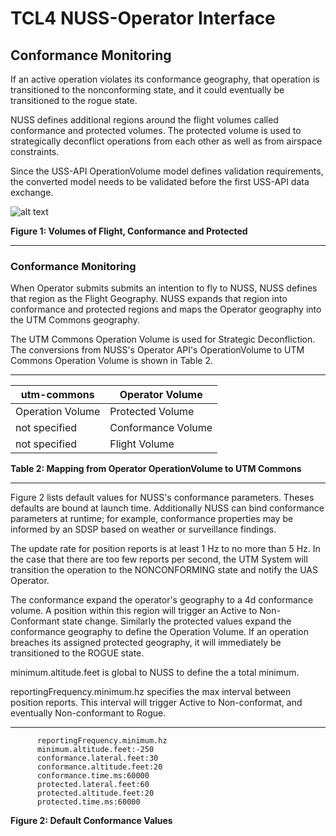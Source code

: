 # TCL4 NUSS-Operator Interface


## Conformance Monitoring
If an active operation violates its conformance geography, that operation is transitioned to the nonconforming state, and it could eventually be transitioned to
the rogue state.

NUSS defines additional regions around the flight volumes called conformance and protected volumes. The protected volume is used to strategically deconflict operations from each other as well as from airspace constraints.

Since the USS-API OperationVolume model defines validation requirements, the converted model needs to be validated before the first USS-API data exchange.

![alt text](https://raw.githubusercontent.com/nasa/utm-apis/v4-draft/nuss-operator-api/images/opVol-tcl4.png  "geometries")

**Figure 1: Volumes of Flight, Conformance and Protected**

---


### Conformance Monitoring

When Operator submits submits an intention to fly to NUSS, NUSS defines that region as the Flight Geography.  NUSS expands that region into conformance and protected regions and maps the Operator geography into the UTM Commons geography.

The UTM Commons Operation Volume is used for Strategic Deconfliction.  The conversions from NUSS's Operator API's OperationVolume to UTM Commons Operation Volume is shown in Table 2.

---
utm-commons | Operator Volume
------------ | -------------
Operation Volume   | Protected Volume
not specified   | Conformance Volume
not specified   | Flight Volume
**Table 2: Mapping from Operator OperationVolume to UTM Commons**

---

Figure 2 lists default values for NUSS's conformance parameters. Theses defaults are bound at launch time. Additionally NUSS can bind conformance parameters at runtime; for example, conformance properties may be informed by an SDSP based on weather or surveillance findings.

The update rate for position reports is at least 1 Hz to no more than 5 Hz. In the case that there are too few reports per second, the UTM System will transition the operation to the NONCONFORMING state and notify the UAS Operator.

The conformance expand the operator's geography to a 4d conformance volume.  A position within this region will trigger an Active to Non-Conformant state change. Similarly the protected values expand the conformance geography to define the Operation Volume. If an operation breaches its assigned protected geography, it will immediately be transitioned to the ROGUE state.

minimum.altitude.feet is global to NUSS to define the a total minimum.

reportingFrequency.minimum.hz specifies the max interval between position reports. This interval will trigger Active to Non-conformat, and eventually Non-conformant to Rogue.

---


          reportingFrequency.minimum.hz
          minimum.altitude.feet:-250
          conformance.lateral.feet:30
          conformance.altitude.feet:20
          conformance.time.ms:60000
          protected.lateral.feet:60
          protected.altitude.feet:20
          protected.time.ms:60000

**Figure 2: Default Conformance Values**
